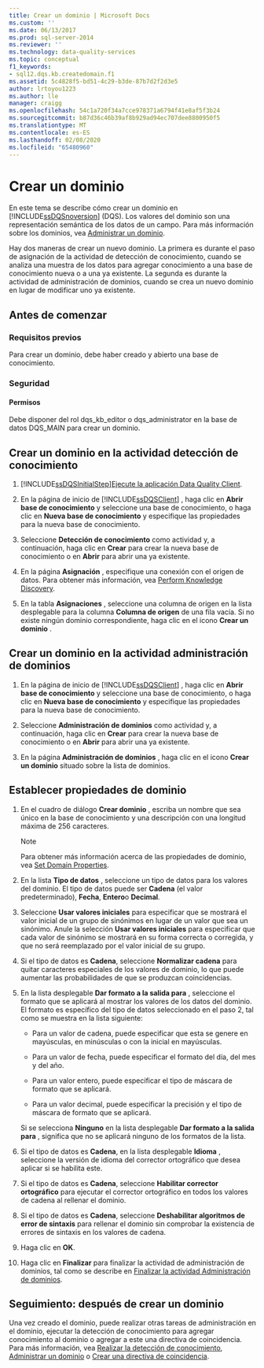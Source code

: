 ```yaml
---
title: Crear un dominio | Microsoft Docs
ms.custom: ''
ms.date: 06/13/2017
ms.prod: sql-server-2014
ms.reviewer: ''
ms.technology: data-quality-services
ms.topic: conceptual
f1_keywords:
- sql12.dqs.kb.createdomain.f1
ms.assetid: 5c4828f5-bd51-4c29-b3de-87b7d2f2d3e5
author: lrtoyou1223
ms.author: lle
manager: craigg
ms.openlocfilehash: 54c1a720f34a7cce978371a6794f41e8af5f3b24
ms.sourcegitcommit: b87d36c46b39af8b929ad94ec707dee8800950f5
ms.translationtype: MT
ms.contentlocale: es-ES
ms.lasthandoff: 02/08/2020
ms.locfileid: "65480960"
---
```

# <a name="create-a-domain"></a>Crear un dominio
  En este tema se describe cómo crear un dominio en [!INCLUDE[ssDQSnoversion](../includes/ssdqsnoversion-md.md)] (DQS). Los valores del dominio son una representación semántica de los datos de un campo. Para más información sobre los dominios, vea [Administrar un dominio](../../2014/data-quality-services/managing-a-domain.md).  
  
 Hay dos maneras de crear un nuevo dominio. La primera es durante el paso de asignación de la actividad de detección de conocimiento, cuando se analiza una muestra de los datos para agregar conocimiento a una base de conocimiento nueva o a una ya existente. La segunda es durante la actividad de administración de dominios, cuando se crea un nuevo dominio en lugar de modificar uno ya existente.  
  
##  <a name="BeforeYouBegin"></a> Antes de comenzar  
  
###  <a name="Prerequisites"></a> Requisitos previos  
 Para crear un dominio, debe haber creado y abierto una base de conocimiento.  
  
###  <a name="Security"></a> Seguridad  
  
####  <a name="Permissions"></a> Permisos  
 Debe disponer del rol dqs_kb_editor o dqs_administrator en la base de datos DQS_MAIN para crear un dominio.  
  
##  <a name="Discovery"></a>Crear un dominio en la actividad detección de conocimiento  
  
1.  [!INCLUDE[ssDQSInitialStep](../includes/ssdqsinitialstep-md.md)][Ejecute la aplicación Data Quality Client](../../2014/data-quality-services/run-the-data-quality-client-application.md).  
  
2.  En la página de inicio de [!INCLUDE[ssDQSClient](../includes/ssdqsclient-md.md)] , haga clic en **Abrir base de conocimiento** y seleccione una base de conocimiento, o haga clic en **Nueva base de conocimiento** y especifique las propiedades para la nueva base de conocimiento.  
  
3.  Seleccione **Detección de conocimiento** como actividad y, a continuación, haga clic en **Crear** para crear la nueva base de conocimiento o en **Abrir** para abrir una ya existente.  
  
4.  En la página **Asignación** , especifique una conexión con el origen de datos. Para obtener más información, vea [Perform Knowledge Discovery](../../2014/data-quality-services/perform-knowledge-discovery.md).  
  
5.  En la tabla **Asignaciones** , seleccione una columna de origen en la lista desplegable para la columna **Columna de origen** de una fila vacía. Si no existe ningún dominio correspondiente, haga clic en el icono **Crear un dominio** .  
  
##  <a name="DomainManagement"></a>Crear un dominio en la actividad administración de dominios  
  
1.  En la página de inicio de [!INCLUDE[ssDQSClient](../includes/ssdqsclient-md.md)] , haga clic en **Abrir base de conocimiento** y seleccione una base de conocimiento, o haga clic en **Nueva base de conocimiento** y especifique las propiedades para la nueva base de conocimiento.  
  
2.  Seleccione **Administración de dominios** como actividad y, a continuación, haga clic en **Crear** para crear la nueva base de conocimiento o en **Abrir** para abrir una ya existente.  
  
3.  En la página **Administración de dominios** , haga clic en el icono **Crear un dominio** situado sobre la lista de dominios.  
  
##  <a name="Properties"></a>Establecer propiedades de dominio  
  
1.  En el cuadro de diálogo **Crear dominio** , escriba un nombre que sea único en la base de conocimiento y una descripción con una longitud máxima de 256 caracteres.  
  
    > [!NOTE]  
    >  Para obtener más información acerca de las propiedades de dominio, vea [Set Domain Properties](../../2014/data-quality-services/set-domain-properties.md).  
  
2.  En la lista **Tipo de datos** , seleccione un tipo de datos para los valores del dominio. El tipo de datos puede ser **Cadena** (el valor predeterminado), **Fecha**, **Entero**o **Decimal**.  
  
3.  Seleccione **Usar valores iniciales** para especificar que se mostrará el valor inicial de un grupo de sinónimos en lugar de un valor que sea un sinónimo. Anule la selección **Usar valores iniciales** para especificar que cada valor de sinónimo se mostrará en su forma correcta o corregida, y que no será reemplazado por el valor inicial de su grupo.  
  
4.  Si el tipo de datos es **Cadena**, seleccione **Normalizar cadena** para quitar caracteres especiales de los valores de dominio, lo que puede aumentar las probabilidades de que se produzcan coincidencias.  
  
5.  En la lista desplegable **Dar formato a la salida para** , seleccione el formato que se aplicará al mostrar los valores de los datos del dominio. El formato es específico del tipo de datos seleccionado en el paso 2, tal como se muestra en la lista siguiente:  
  
    -   Para un valor de cadena, puede especificar que esta se genere en mayúsculas, en minúsculas o con la inicial en mayúsculas.  
  
    -   Para un valor de fecha, puede especificar el formato del día, del mes y del año.  
  
    -   Para un valor entero, puede especificar el tipo de máscara de formato que se aplicará.  
  
    -   Para un valor decimal, puede especificar la precisión y el tipo de máscara de formato que se aplicará.  
  
     Si se selecciona **Ninguno** en la lista desplegable **Dar formato a la salida para** , significa que no se aplicará ninguno de los formatos de la lista.  
  
6.  Si el tipo de datos es **Cadena**, en la lista desplegable **Idioma** , seleccione la versión de idioma del corrector ortográfico que desea aplicar si se habilita este.  
  
7.  Si el tipo de datos es **Cadena**, seleccione **Habilitar corrector ortográfico** para ejecutar el corrector ortográfico en todos los valores de cadena al rellenar el dominio.  
  
8.  Si el tipo de datos es **Cadena**, seleccione **Deshabilitar algoritmos de error de sintaxis** para rellenar el dominio sin comprobar la existencia de errores de sintaxis en los valores de cadena.  
  
9. Haga clic en **OK**.  
  
10. Haga clic en **Finalizar** para finalizar la actividad de administración de dominios, tal como se describe en [Finalizar la actividad Administración de dominios](../../2014/data-quality-services/end-the-domain-management-activity.md).  
  
##  <a name="FollowUp"></a>Seguimiento: después de crear un dominio  
 Una vez creado el dominio, puede realizar otras tareas de administración en el dominio, ejecutar la detección de conocimiento para agregar conocimiento al dominio o agregar a este una directiva de coincidencia. Para más información, vea [Realizar la detección de conocimiento](../../2014/data-quality-services/perform-knowledge-discovery.md), [Administrar un dominio](../../2014/data-quality-services/managing-a-domain.md) o [Crear una directiva de coincidencia](../../2014/data-quality-services/create-a-matching-policy.md).  
  
  
